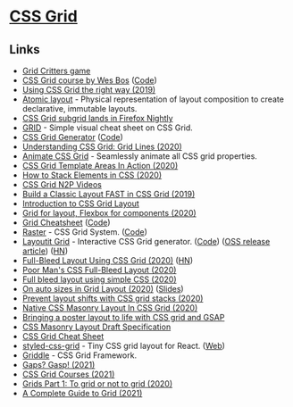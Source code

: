 # [CSS Grid](https://developer.mozilla.org/en-US/docs/Web/CSS/CSS_Grid_Layout)

## Links

- [Grid Critters game](https://www.gridcritters.com/)
- [CSS Grid course by Wes Bos](https://cssgrid.io/) ([Code](https://github.com/wesbos/css-grid))
- [Using CSS Grid the right way (2019)](https://vgpena.github.io/using-css-grid-the-right-way/)
- [Atomic layout](https://github.com/kettanaito/atomic-layout) - Physical representation of layout composition to create declarative, immutable layouts.
- [CSS Grid subgrid lands in Firefox Nightly](https://rachelandrew.co.uk/archives/2019/05/23/css-grid-subgrid-lands-in-firefox-nightly/)
- [GRID](http://grid.malven.co/) - Simple visual cheat sheet on CSS Grid.
- [CSS Grid Generator](https://cssgrid-generator.netlify.com/) ([Code](https://github.com/sdras/cssgridgenerator))
- [Understanding CSS Grid: Grid Lines (2020)](https://www.smashingmagazine.com/2020/01/understanding-css-grid-lines/)
- [Animate CSS Grid](https://github.com/aholachek/animate-css-grid) - Seamlessly animate all CSS grid properties.
- [CSS Grid Template Areas In Action (2020)](https://ishadeed.com/article/grid-area/)
- [How to Stack Elements in CSS (2020)](https://css-tricks.com/how-to-stack-elements-in-css/)
- [CSS Grid N2P Videos](https://www.youtube.com/playlist?list=PLBHbfZu_dhOca_FpdUccB2KfjPfW1zklZ)
- [Build a Classic Layout FAST in CSS Grid (2019)](https://www.youtube.com/watch?v=KOvGeFUHAC0)
- [Introduction to CSS Grid Layout](https://mozilladevelopers.github.io/playground/css-grid/)
- [Grid for layout, Flexbox for components (2020)](https://ishadeed.com/article/grid-layout-flexbox-components/)
- [Grid Cheatsheet](https://yoksel.github.io/grid-cheatsheet/) ([Code](https://github.com/yoksel/grid-cheatsheet/))
- [Raster](https://rsms.me/raster/) - CSS Grid System. ([Code](https://github.com/rsms/raster))
- [Layoutit Grid](https://grid.layoutit.com/) - Interactive CSS Grid generator. ([Code](https://github.com/Leniolabs/layoutit-grid)) ([OSS release article](https://medium.com/@patak_js/open-sourcing-layoutit-grid-3a78300bc022)) ([HN](https://news.ycombinator.com/item?id=24818485))
- [Full-Bleed Layout Using CSS Grid (2020)](https://joshwcomeau.com/css/full-bleed/) ([HN](https://news.ycombinator.com/item?id=24688736))
- [Poor Man's CSS Full-Bleed Layout (2020)](https://uglyduck.ca/poor-mans-full-bleed/)
- [Full bleed layout using simple CSS (2020)](https://kilianvalkhof.com/2020/css-html/full-bleed-layout-using-simple-css/)
- [On auto sizes in Grid Layout (2020)](https://www.youtube.com/watch?v=-FJYVwO4-BY) ([Slides](https://talks.hiddedevries.nl/K4gTqg/on-auto-sizes-in-grid-layout))
- [Prevent layout shifts with CSS grid stacks (2020)](https://www.hsablonniere.com/prevent-layout-shifts-with-css-grid-stacks--qcj5jo/)
- [Native CSS Masonry Layout In CSS Grid (2020)](https://www.smashingmagazine.com/native-css-masonry-layout-css-grid/)
- [Bringing a poster layout to life with CSS grid and GSAP](https://richardhaines.dev/bringing-poster-to-life-with-css-grid-and-gsap/)
- [CSS Masonry Layout Draft Specification](https://drafts.csswg.org/css-grid-3/)
- [CSS Grid Cheat Sheet](https://dev.to/joyshaheb/css-grid-cheat-sheet-illustrated-in-2021-1a3)
- [styled-css-grid](https://github.com/azz/styled-css-grid) - Tiny CSS grid layout for React. ([Web](https://styled-css-grid.js.org/))
- [Griddle](https://github.com/daveberning/griddle) - CSS Grid Framework.
- [Gaps? Gasp! (2021)](https://css-tricks.com/gaps-gasp/)
- [CSS Grid Courses (2021)](https://twitter.com/ryanflorence/status/1390777195778363392)
- [Grids Part 1: To grid or not to grid (2020)](https://sarahmhigley.com/writing/grids-part1/)
- [A Complete Guide to Grid (2021)](https://css-tricks.com/snippets/css/complete-guide-grid/)
